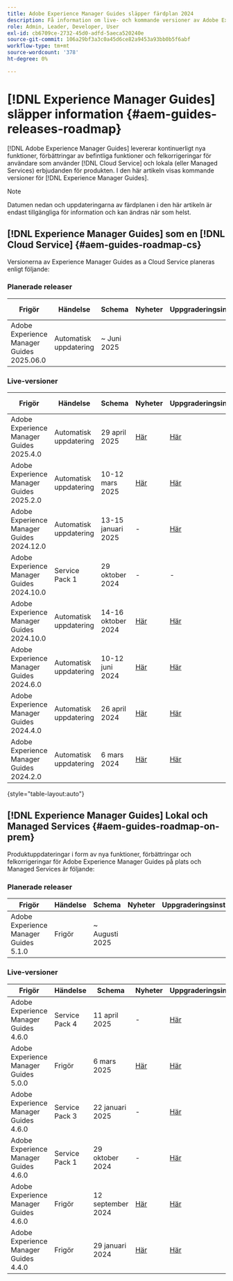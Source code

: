```yaml
---
title: Adobe Experience Manager Guides släpper färdplan 2024
description: Få information om live- och kommande versioner av Adobe Experience Manager Guides On-Prem och Adobe Experience Manager Guides as a Cloud Service
role: Admin, Leader, Developer, User
exl-id: cb6709ce-2732-45d0-adfd-5aeca520240e
source-git-commit: 106a29bf3a3c0a45d6ce82a9453a93bb0b5f6abf
workflow-type: tm+mt
source-wordcount: '378'
ht-degree: 0%

---
```


# [!DNL Experience Manager Guides] släpper information {#aem-guides-releases-roadmap}

[!DNL Adobe Experience Manager Guides] levererar kontinuerligt nya funktioner, förbättringar av befintliga funktioner och felkorrigeringar för användare som använder [!DNL Cloud Service] och lokala (eller Managed Services) erbjudanden för produkten. I den här artikeln visas kommande versioner för [!DNL Experience Manager Guides].

>[!NOTE]
>
>Datumen nedan och uppdateringarna av färdplanen i den här artikeln är endast tillgängliga för information och kan ändras när som helst.

## [!DNL Experience Manager Guides] som en [!DNL Cloud Service] {#aem-guides-roadmap-cs}

Versionerna av Experience Manager Guides as a Cloud Service planeras enligt följande:

### Planerade releaser


| Frigör | Händelse | Schema | Nyheter | Uppgraderingsinstruktioner | Åtgärdade problem | Status |
|---|---|---|---|---|---|---|
| Adobe Experience Manager Guides 2025.06.0 | Automatisk uppdatering | ~ Juni 2025 |  |  |  | Mål |

### Live-versioner

| Frigör | Händelse | Schema | Nyheter | Uppgraderingsinstruktioner | Åtgärdade problem | Status |
|---|---|---|---|---|---|---|
| Adobe Experience Manager Guides 2025.4.0 | Automatisk uppdatering | 29 april 2025 | [Här](whats-new-2025-04-0.md) | [Här](upgrade-instructions-2025-04-0.md) | [Här](fixed-issues-2025-04-0.md) | Uppdaterat |
| Adobe Experience Manager Guides 2025.2.0 | Automatisk uppdatering | 10-12 mars 2025 | [Här](whats-new-2025-02-0.md) | [Här](upgrade-instructions-2025-02-0.md) | [Här](fixed-issues-2025-02-0.md) | Uppdaterat |
| Adobe Experience Manager Guides 2024.12.0 | Automatisk uppdatering | 13-15 januari 2025 | - | [Här](upgrade-instructions-2024-12-0.md) | [Här](fixed-issues-2024-12-0.md) | Uppdaterat |
| Adobe Experience Manager Guides 2024.10.0 | Service Pack 1 | 29 oktober 2024 | - | - | [Här](fixed-issues-2024-10-0-sp1.md) | Uppdaterat |
| Adobe Experience Manager Guides 2024.10.0 | Automatisk uppdatering | 14-16 oktober 2024 | [Här](whats-new-2024-10-0.md) | [Här](upgrade-instructions-2024-10-0.md) | [Här](fixed-issues-2024-10-0.md) | Uppdaterat |
| Adobe Experience Manager Guides 2024.6.0 | Automatisk uppdatering | 10-12 juni 2024 | [Här](whats-new-2024-06-0.md) | [Här](upgrade-instructions-2024-06-0.md) | [Här](fixed-issues-2024-06-0.md) | Uppdaterat |
| Adobe Experience Manager Guides 2024.4.0 | Automatisk uppdatering | 26 april 2024 | [Här](whats-new-2024-04-0.md) | [Här](upgrade-instructions-2024-04-0.md) | [Här](fixed-issues-2024-04-0.md) | Uppdaterat |
| Adobe Experience Manager Guides 2024.2.0 | Automatisk uppdatering | 6 mars 2024 | [Här](whats-new-2024-2-0.md) | [Här](upgrade-instructions-2024-2-0.md) | [Här](fixed-issues-2024-2-0.md) | Uppdaterat |

{style="table-layout:auto"}



## [!DNL Experience Manager Guides] Lokal och Managed Services {#aem-guides-roadmap-on-prem}

Produktuppdateringar i form av nya funktioner, förbättringar och felkorrigeringar för Adobe Experience Manager Guides på plats och Managed Services är följande:

### Planerade releaser

| Frigör | Händelse | Schema | Nyheter | Uppgraderingsinstruktioner | Status |
|---|---|---|---|---|---|
| Adobe Experience Manager Guides 5.1.0 | Frigör | ~ Augusti 2025 |  |  | Mål |

### Live-versioner

| Frigör | Händelse | Schema | Nyheter | Uppgraderingsinstruktioner | Status |
|---|---|---|---|---|---|
| Adobe Experience Manager Guides 4.6.0 | Service Pack 4 | 11 april 2025 | - | [Här](upgrade-instructions-4-6-0-sp4.md) | Frisläppt |
| Adobe Experience Manager Guides 5.0.0 | Frigör | 6 mars 2025 | [Här](whats-new-5-0-0.md) | [Här](upgrade-instructions-5-0-0.md) | Frisläppt |
| Adobe Experience Manager Guides 4.6.0 | Service Pack 3 | 22 januari 2025 | - | [Här](upgrade-instructions-4-6-0-sp2.md) | Frisläppt |
| Adobe Experience Manager Guides 4.6.0 | Service Pack 1 | 29 oktober 2024 | - | [Här](upgrade-instructions-4-6-0-sp1.md) | Frisläppt |
| Adobe Experience Manager Guides 4.6.0 | Frigör | 12 september 2024 | [Här](whats-new-4-6.md) | [Här](upgrade-instructions-4-6-0.md) | Frisläppt |
| Adobe Experience Manager Guides 4.4.0 | Frigör | 29 januari 2024 | [Här](whats-new-4-4.md) | [Här](upgrade-instructions-4-4.md) | Frisläppt |




